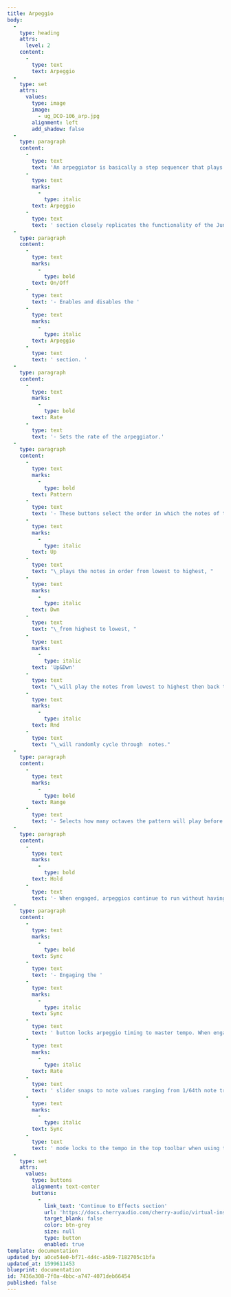 ```yaml
---
title: Arpeggio
body:
  -
    type: heading
    attrs:
      level: 2
    content:
      -
        type: text
        text: Arpeggio
  -
    type: set
    attrs:
      values:
        type: image
        image:
          - ug_DCO-106_arp.jpg
        alignment: left
        add_shadow: false
  -
    type: paragraph
    content:
      -
        type: text
        text: 'An arpeggiator is basically a step sequencer that plays each note of a chord individually in an ascending or descending pattern over one or more octaves. Thought the original Juno-106 synth did not have any arpeggiator, the The DCO-106 '
      -
        type: text
        marks:
          -
            type: italic
        text: Arpeggio
      -
        type: text
        text: ' section closely replicates the functionality of the Juno-6/Juno-60. '
  -
    type: paragraph
    content:
      -
        type: text
        marks:
          -
            type: bold
        text: On/Off
      -
        type: text
        text: '- Enables and disables the '
      -
        type: text
        marks:
          -
            type: italic
        text: Arpeggio
      -
        type: text
        text: ' section. '
  -
    type: paragraph
    content:
      -
        type: text
        marks:
          -
            type: bold
        text: Rate
      -
        type: text
        text: '- Sets the rate of the arpeggiator.'
  -
    type: paragraph
    content:
      -
        type: text
        marks:
          -
            type: bold
        text: Pattern
      -
        type: text
        text: '- These buttons select the order in which the notes of the chord will be played. '
      -
        type: text
        marks:
          -
            type: italic
        text: Up
      -
        type: text
        text: "\_plays the notes in order from lowest to highest, "
      -
        type: text
        marks:
          -
            type: italic
        text: Dwn
      -
        type: text
        text: "\_from highest to lowest, "
      -
        type: text
        marks:
          -
            type: italic
        text: 'Up&Dwn'
      -
        type: text
        text: "\_will play the notes from lowest to highest then back to lowest again (the highest and lowest note will be played twice in a row) and "
      -
        type: text
        marks:
          -
            type: italic
        text: Rnd
      -
        type: text
        text: "\_will randomly cycle through  notes."
  -
    type: paragraph
    content:
      -
        type: text
        marks:
          -
            type: bold
        text: Range
      -
        type: text
        text: '- Selects how many octaves the pattern will play before repeating.'
  -
    type: paragraph
    content:
      -
        type: text
        marks:
          -
            type: bold
        text: Hold
      -
        type: text
        text: '- When engaged, arpeggios continue to run without having to continuously hold down keys. This allows you to play a series of chords without the arpeggiator stopping as keys are released. Be aware that it will not stop until you disengage the button again. Mapping this to a sustain pedal or button on a MIDI controller can be useful for conveniently toggling this on and off.'
  -
    type: paragraph
    content:
      -
        type: text
        marks:
          -
            type: bold
        text: Sync
      -
        type: text
        text: '- Engaging the '
      -
        type: text
        marks:
          -
            type: italic
        text: Sync
      -
        type: text
        text: ' button locks arpeggio timing to master tempo. When engaged, the '
      -
        type: text
        marks:
          -
            type: italic
        text: Rate
      -
        type: text
        text: ' slider snaps to note values ranging from 1/64th note triplet to 8 beats. '
      -
        type: text
        marks:
          -
            type: italic
        text: Sync
      -
        type: text
        text: ' mode locks to the tempo in the top toolbar when using the DCO-106 standalone version or the current project tempo when the plug-in version is used in a DAW.'
  -
    type: set
    attrs:
      values:
        type: buttons
        alignment: text-center
        buttons:
          -
            link_text: 'Continue to Effects section'
            url: 'https://docs.cherryaudio.com/cherry-audio/virtual-instruments/dco-106/effects'
            target_blank: false
            color: btn-grey
            size: null
            type: button
            enabled: true
template: documentation
updated_by: a0ce54e0-bf71-4d4c-a5b9-7182705c1bfa
updated_at: 1599611453
blueprint: documentation
id: 7436a308-7f0a-4bbc-a747-4071deb66454
published: false
---
```

